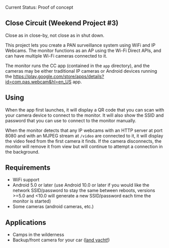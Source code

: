Current Status: Proof of concept

## Close Circuit (Weekend Project #3)

Close as in close-by, not close as in shut down. 

This project lets you create a PAN surveillance system using WiFi and IP Webcams. The monitor functions as an AP using the Wi-Fi Direct APIs, and can have multiple Wi-Fi cameras connected to it. 

The monitor runs the CC app (contained in the `app` directory), and the cameras may be either traditional IP cameras or Android devices running the https://play.google.com/store/apps/details?id=com.pas.webcam&hl=en_US app.

## Using

When the app first launches, it will display a QR code that you can scan with your camera device to connect to the monitor. It will also show the SSID and password that you can use to connect to the monitor manually.

When the monitor detects that any IP webcams with an HTTP server at port 8080 and with an MJPEG stream at `/video` are connected to it, it will display the video feed from the first camera it finds. If the camera disconnects, the monitor will remove it from view but will continue to attempt a connection in the background.

## Requirements

* WiFi support
* Android 5.0 or later (use Android 10.0 or later if you would like the network SSID/password to stay the same between reboots, versions >=5.0 and <10.0 will generate a new SSID/password each time the monitor is started)
* Some cameras (android cameras, etc.)

## Applications

* Camps in the wilderness
* Backup/front camera for your car ([land yacht!](https://www.tiktok.com/@insanegnyc/video/7258434298699861294?q=camera%20%23cadillacescalade&t=1729559185863))
